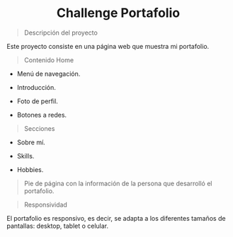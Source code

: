 <h1 align="center"> Challenge Portafolio </h1>

> Descripción del proyecto

Este proyecto consiste en una página web que muestra mi portafolio.

> Contenido Home

- Menú de navegación.

- Introducción.

- Foto de perfil.

- Botones a redes.

> Secciones

- Sobre mí.

- Skills.

- Hobbies.

> Pie de página con la información de la persona que desarrolló el portafolio.

>Responsividad

El portafolio es responsivo, es decir, se adapta a los diferentes tamaños de pantallas: desktop, tablet o celular.
